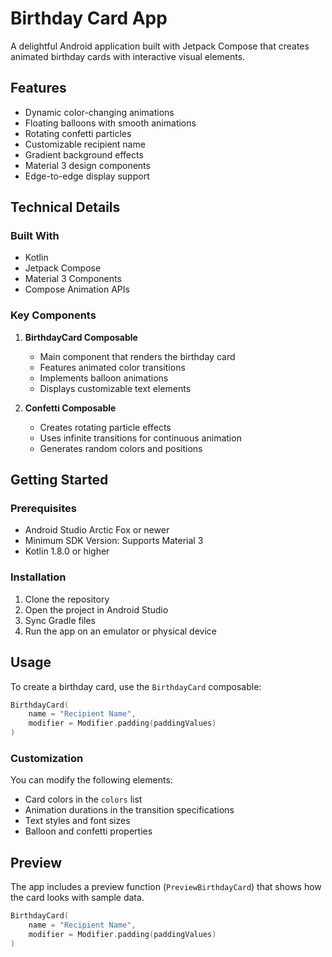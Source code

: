 # Birthday Card App

A delightful Android application built with Jetpack Compose that creates animated birthday cards with interactive visual elements.

## Features

- Dynamic color-changing animations
- Floating balloons with smooth animations
- Rotating confetti particles
- Customizable recipient name
- Gradient background effects
- Material 3 design components
- Edge-to-edge display support

## Technical Details

### Built With

- Kotlin
- Jetpack Compose
- Material 3 Components
- Compose Animation APIs

### Key Components

1. **BirthdayCard Composable**

   - Main component that renders the birthday card
   - Features animated color transitions
   - Implements balloon animations
   - Displays customizable text elements

2. **Confetti Composable**
   - Creates rotating particle effects
   - Uses infinite transitions for continuous animation
   - Generates random colors and positions

## Getting Started

### Prerequisites

- Android Studio Arctic Fox or newer
- Minimum SDK Version: Supports Material 3
- Kotlin 1.8.0 or higher

### Installation

1. Clone the repository
2. Open the project in Android Studio
3. Sync Gradle files
4. Run the app on an emulator or physical device

## Usage

To create a birthday card, use the `BirthdayCard` composable:

```kotlin
BirthdayCard(
    name = "Recipient Name",
    modifier = Modifier.padding(paddingValues)
)
```

### Customization

You can modify the following elements:

- Card colors in the `colors` list
- Animation durations in the transition specifications
- Text styles and font sizes
- Balloon and confetti properties

## Preview

The app includes a preview function (`PreviewBirthdayCard`) that shows how the card looks with sample data.

```kotlin
BirthdayCard(
    name = "Recipient Name",
    modifier = Modifier.padding(paddingValues)
)
```
